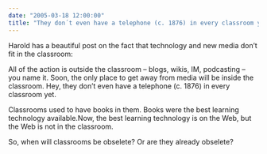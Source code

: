 ```yaml
---
date: "2005-03-18 12:00:00"
title: "They don´t even have a telephone (c. 1876) in every classroom yet"
---
```




Harold has a beautiful post on the fact that technology and new media don&rsquo;t fit in the classroom:

> 
All of the action is outside the classroom &#8211; blogs, wikis, IM, podcasting &#8211; you name it. Soon, the only place to get away from media will be inside the classroom. Hey, they don&rsquo;t even have a telephone (c. 1876) in every classroom yet.



Classrooms used to have books in them. Books were the best learning technology available.Now, the best learning technology is on the Web, but the Web is not in the classroom.

So, when will classrooms be obselete? Or are they already obselete?

